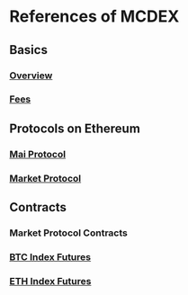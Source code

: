 # References of MCDEX

## Basics

### [Overview](en/overview.md)


### [Fees](en/fees.md)

## Protocols on Ethereum

### [Mai Protocol](https://github.com/mcdexio/documents/blob/master/en/mai.md)

### [Market Protocol](en/market-protocol.md)

## Contracts 

### Market Protocol Contracts

### [BTC Index Futures](en/btc-mp.md)

### [ETH Index Futures](en/eth-mp.md)
